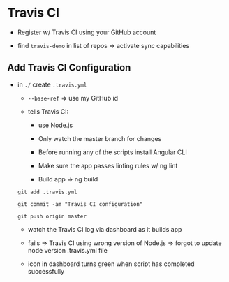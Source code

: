 # Travis CI

- Register w/ Travis CI using your GitHub account

- find `travis-demo` in list of repos => activate sync capabilities

## Add Travis CI Configuration

- in `./` create `.travis.yml`

  - `--base-ref` => use my GitHub id

  - tells Travis CI:

    - use Node.js

    - Only watch the master branch for changes

    - Before running any of the scripts install Angular CLI

    - Make sure the app passes linting rules w/ ng lint

    - Build app => ng build


  `git add .travis.yml`

  `git commit -am "Travis CI configuration"`

  `git push origin master`

  - watch the Travis CI log via dashboard as it builds app

  - fails => Travis CI using wrong version of Node.js => forgot to update node version .travis.yml file

  - icon in dashboard turns green when script has completed successfully
